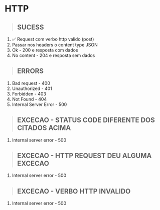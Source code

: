 # HTTP

> ## SUCESS
1. ✅ Request com verbo http valido (post)
2. Passar nos headers o content type JSON
3. Ok - 200 e resposta com dados
4. No content - 204 e resposta sem dados

> ## ERRORS
1. Bad request - 400
2. Unauthorized - 401
3. Forbidden - 403
4. Not Found - 404
5. Internal Server Error - 500

> ## EXCECAO - STATUS CODE DIFERENTE DOS CITADOS ACIMA
1. Internal server error - 500 

> ## EXCECAO - HTTP REQUEST DEU ALGUMA EXCECAO
1. Internal server error - 500

> ## EXCECAO - VERBO HTTP INVALIDO
1. Internal server error - 500

